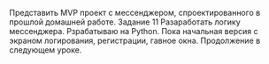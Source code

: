 Представить MVP проект с мессенджером, спроектированного в прошлой домашней работе.
Задание 11
Разаработать логику мессенджера. Рзрабатываю на Python.
Пока начальная версия с экраном логирования, регистрации, гавное окна.
Продолжение в следующем уроке.